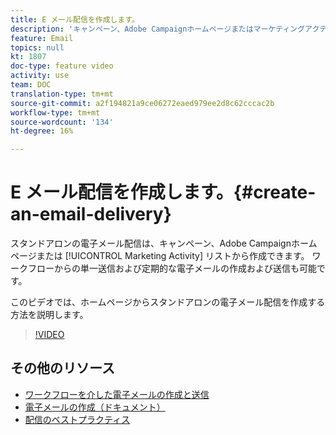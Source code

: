 ```yaml
---
title: E メール配信を作成します。
description: 'キャンペーン、Adobe Campaignホームページまたはマーケティングアクティビティリストから電子メールを作成できます。 ワークフローから単一送信および定期的な電子メールを作成することもできます。 このビデオでは、ホームページから電子メール配信を作成する方法を説明します。 '
feature: Email
topics: null
kt: 1807
doc-type: feature video
activity: use
team: DOC
translation-type: tm+mt
source-git-commit: a2f194821a9ce06272eaed979ee2d8c62cccac2b
workflow-type: tm+mt
source-wordcount: '134'
ht-degree: 16%

---
```



# E メール配信を作成します。{#create-an-email-delivery}

スタンドアロンの電子メール配信は、キャンペーン、Adobe Campaignホームページまたは [!UICONTROL Marketing Activity] リストから作成できます。 ワークフローからの単一送信および定期的な電子メールの作成および送信も可能です。

このビデオでは、ホームページからスタンドアロンの電子メール配信を作成する方法を説明します。

>[!VIDEO](https://video.tv.adobe.com/v/23721?quality=12)

## その他のリソース

* [ワークフローを介した電子メールの作成と送信](/help/communication-channels/email/create-and-send-emails-via-workflow.md)
* [電子メールの作成（ドキュメント）](https://docs.adobe.com/content/help/en/campaign-standard/using/communication-channels/email-messages/creating-an-email.html)
* [配信のベストプラクティス](https://helpx.adobe.com/jp/campaign/kb/delivery-best-practices.html)
